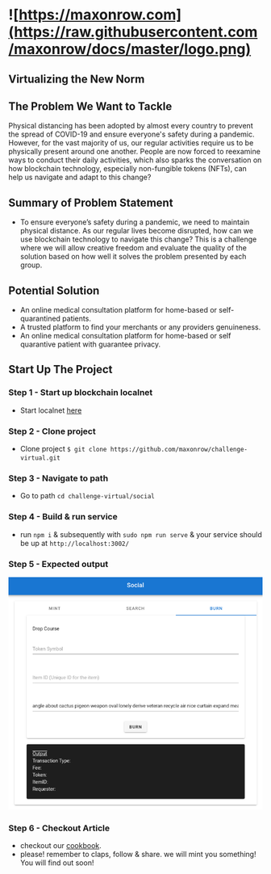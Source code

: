 # ![https://maxonrow.com](https://raw.githubusercontent.com/maxonrow/docs/master/logo.png)

## Virtualizing the New Norm

## The Problem We Want to Tackle

Physical distancing has been adopted by almost every country to prevent the spread of COVID-19 and ensure everyone's safety during a pandemic. However, for the vast majority of us, our regular activities require us to be physically present around one another. People are now forced to reexamine ways to conduct their daily activities, which also sparks the conversation on how blockchain technology, especially non-fungible tokens (NFTs), can help us navigate and adapt to this change?

## Summary of Problem Statement

- To ensure everyone’s safety during a pandemic, we need to maintain physical distance. As our regular lives become disrupted, how can we use blockchain technology to navigate this change? This is a challenge where we will allow creative freedom and evaluate the quality of the solution based on how well it solves the problem presented by each group.

## Potential Solution

- An online medical consultation platform for home-based or self-quarantined patients.  
- A trusted platform to find your merchants or any providers genuineness.
- An online medical consultation platform for home-based or self quarantive patient with guarantee privacy.

## Start Up The Project

### Step 1 - Start up blockchain localnet

- Start localnet [here](https://github.com/maxonrow/maxathon/tree/master/blockchain-starter-kit)

### Step 2 - Clone project

- Clone project `$ git clone https://github.com/maxonrow/challenge-virtual.git`

### Step 3 - Navigate to path

- Go to path `cd challenge-virtual/social`

### Step 4 - Build & run service

- run `npm i` & subsequently with `sudo npm run serve` & your service should be up at `http://localhost:3002/`

### Step 5 - Expected output

![Expected output](images/social.png)

### Step 6 - Checkout Article
- checkout our [cookbook](https://medium.com/maxonrow/maxathon-challenge-4-virtualizing-the-new-norm-57bb1244e723).
- please! remember to claps, follow & share. we will mint you something! You will find out soon!
